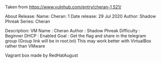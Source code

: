 Taken from https://www.vulnhub.com/entry/cheran-1,521/ 

About Release:
    Name: Cheran: 1
    Date release: 29 Jul 2020
    Author: Shadow Phreak
    Series: Cheran

Description:
    VM Name : Cheran
    Author : Shadow Phreak
    Difficulty : Beginner
    DHCP : Enabled
    Goal : Get the flag and share in the telegram group (Group link will be in root.txt)
    This may work better with VirtualBox rather than VMware 

Vagrant box made by RedHatAugust
